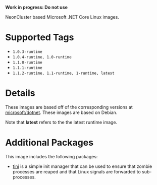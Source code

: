 **Work in progress: Do not use**

NeonCluster based Microsoft .NET Core Linux images.

# Supported Tags

* `1.0.3-runtime`
* `1.0.4-runtime, 1.0-runtime`
* `1.1.0-runtime`
* `1.1.1-runtime`
* `1.1.2-runtime, 1.1-runtime, 1-runtime, latest`

# Details

These images are based off of the corresponding versions at [microsoft/dotnet](https://hub.docker.com/r/microsoft/dotnet/).  These images are based on Debian.

Note that **latest** refers to the the latest runtime image.

# Additional Packages

This image includes the following packages:

* [tini](https://github.com/krallin/tini) is a simple init manager that can be used to ensure that zombie processes are reaped and that Linux signals are forwarded to sub-processes.

